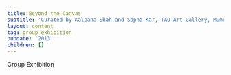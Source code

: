 ```yaml
---
title: Beyond the Canvas
subtitle: 'Curated by Kalpana Shah and Sapna Kar, TAO Art Gallery, Mumbai,'
layout: content
tag: group exhibition
pubdate: '2013'
children: []
---
```

Group Exhibition
